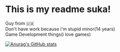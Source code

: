 # This is my readme suka!

Guy from 🇺🇦<br/>
Don't have work because i'm stupid minor(14 years)<br/>
Game Development things(i love games)<br/>

[![Anurag's GitHub stats](https://github-readme-stats.vercel.app/api?username=Nenenenenenenenenenene&show_icons=true&theme=omni)](https://github.com/anuraghazra/github-readme-stats)
<!--
**Nenenenenenenenenenene/Nenenenenenenenenenene** is a ✨ _special_ ✨ repository because its `README.md` (this file) appears on your GitHub profile.

Here are some ideas to get you started:

- 🔭 I’m currently working on ...
- 🌱 I’m currently learning ...
- 👯 I’m looking to collaborate on ...
- 🤔 I’m looking for help with ...
- 💬 Ask me about ...
- 📫 How to reach me: ...
- 😄 Pronouns: ...
- ⚡ Fun fact: ...
-->
